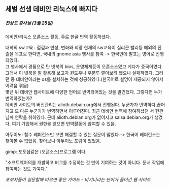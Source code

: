 ## 세벌 선생 데비안 리눅스에 빠지다
##### 전상도 강사님 (3월 25일)

데비안/리눅스 오픈소스 활동, 주로 한글 번역 활동하셨다.

대학의 sw교육 : 점검과 반성, 변화와 희망
현재의 sw교육이 실리콘 밸리등 해외의 진출을 목표로 한다면, 국내의 gnome asia 행사를 참여 -> 한국인데 발표는 영어로 진행되었다.<br>
그 행사에서 경품으로 탄 넷북의 bios, 운영체제등이 오픈소스였고 게다가 중국어였다.
그래서 이 넷북을 잘 활용해 보고자 윈도우나 우분투 깔아보려 했으나 실패하였다.
그러던 중 데비안이라는 os를 설치하는 것에 성공하였다.(한국어로 설명이 제공되지 않아서 어려움 겪음)<br>
몇년 뒤 데비안 웹사이트에 다양한 언어로 번역되어있는 것을 발견했다. 그렇다면 누가 번역하였는가?<br>
데비안 사이트의 버전관리는 alioth.debain.org에서 진행된다. 누군가가 번역하다,끊어지고 또 다른 누군가가 번역하면서 이루어진다.
최근 데비안 번역에 참여하셨던 서 현관 님께 연락을 취하였다.
근데 alioth.debian.org가 없어지고 salsa.debian.org가 생겼다. 여기 가입해서 권한을 얻으면 번역활동에 참여할 수 있음.<br>

아두이노: 함수 레퍼런스만 보면 해결할 수 있는 질문이 많았다.-> 한국어 레퍼런스는 찾아볼 수 없었음. 찾아보니 아두이노 포럼이 있었음.

gimp: 포토샵같은 (오픈소스)프로그램 이다.

"소프트웨어의를 개발하고 버그를 수정하는 것 만이 기여하는 것이 아니다. 문서 작업에 참여하는 것도 기여다."

*초보자들이 질문할때 따르면 좋은 가이드 - 비기너라는 단어가 들어간 웹 사이트*
